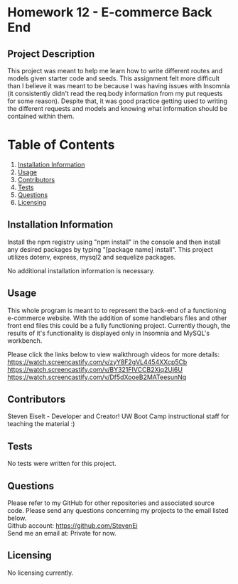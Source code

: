# Homework 12 - E-commerce Back End

## Project Description 
This project was meant to help me learn how to write different routes and models given starter code and seeds. This assignment
felt more difficult than I believe it was meant to be because I was having issues with Insomnia (it consistently didn't read
the req.body information from my put requests for some reason). Despite that, it was good practice getting used to writing the
different requests and models and knowing what information should be contained within them.

# Table of Contents 
1. [Installation Information](#installation-information)
2. [Usage](#usage)
3. [Contributors](#contributors)
4. [Tests](#tests)
5. [Questions](#questions)
6. [Licensing](#licensing)

## Installation Information
Install the npm registry using "npm install" in the console and then install any desired packages by typing "[package name] install". This project utilizes dotenv, express, mysql2 and sequelize packages.

No additional installation information is necessary.

## Usage 
This whole program is meant to to represent the back-end of a functioning e-commerce website. With the addition of some
handlebars files and other front end files this could be a fully functioning project. Currently though, the results of it's
functionality is displayed only in Insomnia and MySQL's workbench.

Please click the links below to view walkthrough videos for more details: <br />
https://watch.screencastify.com/v/zyY8F2gVL4454XXcp5Cb <br />
https://watch.screencastify.com/v/BY321FIVCCB2Xiq2Uj6U <br />
https://watch.screencastify.com/v/Df5dXooeB2MATeesunNq <br />
## Contributors 
Steven Eiselt - Developer and Creator!
UW Boot Camp instructional staff for teaching the material :)

## Tests 
No tests were written for this project.

## Questions 
Please refer to my GitHub for other repositories and associated source code. Please send any questions concerning my projects to the email listed below. <br />
Github account: https://github.com/StevenEi <br /> 
Send me an email at: Private for now.
    
## Licensing 
No licensing currently.
